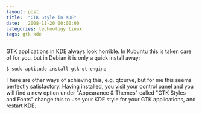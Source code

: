 ```yaml
---
layout: post
title:  "GTK Style in KDE"
date:   2008-11-20 00:00:00
categories: technology linux
tags: gtk kde
---
```


GTK applications in KDE always look horrible.  In Kubuntu this is taken care of for you, but in Debian it is only a quick install away:

    $ sudo aptitude install gtk-qt-engine

<!--more-->

There are other ways of achieving this, e.g. qtcurve, but for me this seems perfectly satisfactory.  Having installed, you visit your control panel and you will find a new option under "Appearance & Themes" called "GTK Styles and Fonts" change this to use your KDE style for your GTK applications, and restart KDE.
